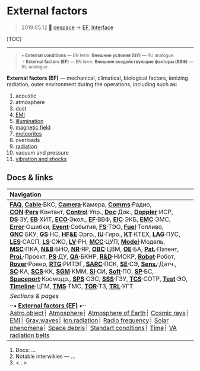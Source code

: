 # External factors
> 2019.05.12 [🚀](../index/index.md) [despace](index.md) → [EF](ef.md), [Interface](interface.md)

[TOC]

---

> <small>• **External conditions** — EN term. **Внешние условия (ВУ)** — RU analogue.<br> ・**External factors (EF)** — EN term. **Внешние воздействующие факторы (ВВФ)** — RU analogue.</small>

**External factors (EF)** — mechanical, climatical, biological factors, ionizing radiation, outer environment during the operations, including such as:

   1. acoustic
   1. atmosphere
   1. dust
   1. [EMI](emi.md)
   1. [illumination](illum.md)
   1. [magnetic field](mag_field.md)
   1. [meteorites](aob.md)
   1. overloads
   1. [radiation](ion_rad.md)
   1. vacuum and pressure
   1. [vibration and shocks](vibration.md)



## Docs & links
|Navigation|
|:--|
|**[FAQ](faq.md)**, **[Cable](cable.md)**·БКС, **[Camera](cam.md)**·Камера, **[Comms](comms.md)**·Радио, **[CON](contact.md)·[Pers](person.md)**·Контакт, **[Control](control.md)**·Упр., **[Doc](doc.md)**·Док., **[Doppler](doppler.md)**·ИСР, **[DS](ds.md)**·ЗУ, **[EB](eb.md)**·ХИТ, **[ECO](ecology.md)**·Экол., **[EF](ef.md)**·ВВФ, **[ElC](elc.md)**·ЭКБ, **[EMC](emc.md)**·ЭМС, **[Error](error.md)**·Ошибки, **[Event](event.md)**·События, **[FS](fs.md)**·ТЭО, **[Fuel](fuel.md)**·Топливо, **[GNC](gnc.md)**·БКУ, **[GS](scs.md)**·НС, **[HF&E](hfe.md)**·Эрго., **[IU](iu.md)**·Гиро., **[KT](kt.md)**·КТЕХ, **[LAG](lag.md)**·ПУC, **[LES](les.md)**·САСП, **[LS](ls.md)**·СЖО, **[LV](lv.md)**·РН, **[MCC](mcc.md)**·ЦУП, **[Model](model.md)**·Модель, **[MSC](sc.md)**·ПКА, **[N&B](nnb.md)**·БНО, **[NR](nr.md)**·ЯР, **[OBC](obc.md)**·ЦВМ, **[OE](oe.md)**·БА, **[Pat.](патент.md)**·Патент, **[Proj.](project.md)**·Проект, **[PS](ps.md)**·ДУ, **[QA](qa.md)**·БКНР, **[R&D](rnd.md)**·НИОКР, **[Robot](robotics.md)**·Робот, **[Rover](rover.md)**·Ровер, **[RTG](rtg.md)**·РИТЭГ, **[SARC](sarc.md)**·ПСК, **[SE](se.md)**·СЭ, **[Sens.](sensor.md)**·Датч., **[SC](sc.md)**·КА, **[SCS](scs.md)**·КК, **[SGM](sgm.md)**·КММ, **[SI](si.md)**·СИ, **[Soft](soft.md)**·ПО, **[SP](sp.md)**·БС, **[Spaceport](spaceport.md)**·Космодр., **[SPS](sps.md)**·СЭС, **[SSS](sss.md)**·ГЗУ, **[TCS](tcs.md)**·СОТР, **[Test](test.md)**·ЭО, **[Timeline](timeline.md)**·ЦГМ, **[TMS](tms.md)**·ТМС, **[TOR](tor.md)**·ТЗ, **[TRL](trl.md)**·УГТ|
|*Sections & pages*|
|**··• [External factors (EF)](ef.md) •··**<br> [Astro.object](aob.md)┊ [Atmosphere](atmosphere.md)┊ [Atmosphere of Earth](earth.md)┊ [Cosmic rays](cr.md)┊ [EMI](emi.md)┊ [Grav.waves](gravwave.md)┊ [Ion.radiation](ion_rad.md)┊ [Radio frequency](rf.md)┊ [Solar phenomena](solar_ph.md)┊ [Space debris](sdeb.md)┊ [Standart conditions](sctp.md)┊ [Time](time.md)┊ [VA radiation belts](varb.md)|

   1. Docs: …
   1. Notable interwikies — …
   1. <…>
